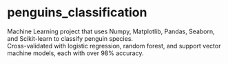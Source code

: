 # penguins_classification
Machine Learning project that uses Numpy, Matplotlib, Pandas, Seaborn, and Scikit-learn to classify penguin species.   
Cross-validated with logistic regression, random forest, and support vector machine models, each with over 98% accuracy.
